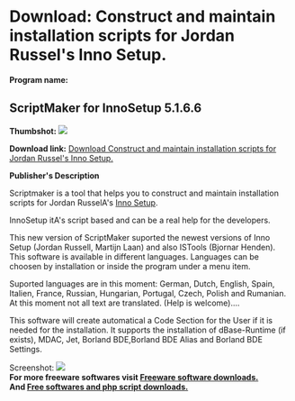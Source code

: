 # Download: Construct and maintain installation scripts for Jordan Russel's Inno Setup.

**Program name:**

## ScriptMaker for InnoSetup 5.1.6.6

  
**Thumbshot:** ![](http://www.freewarefiles.com/screenshot/scriptmaker5_md.gif)   
  
**Download link:** [Download Construct and maintain installation scripts for Jordan Russel's Inno Setup.](http://freesoftwares.boysofts.com/ScriptMaker-For-InnoSetup_program_18685.html)  
  


**Publisher's Description**  
  


Scriptmaker is a tool that helps you to construct and maintain installation scripts for Jordan RusselA's [Inno Setup](http://www.freewarefiles.com/program_10_113_13511.html). 

InnoSetup itA's script based and can be a real help for the developers.

This new version of ScriptMaker suported the newest versions of Inno Setup (Jordan Russell, Martijn Laan) and also ISTools (Bjornar Henden). This software is available in different languages. Languages can be choosen by installation or inside the program under a menu item.

Suported languages are in this moment: German, Dutch, English, Spain, Italien, France, Russian, Hungarian, Portugal, Czech, Polish and Rumanian. At this moment not all text are translated. (Help is welcome)....

This software will create automatical a Code Section for the User if it is needed for the installation. It supports the installation of dBase-Runtime (if exists), MDAC, Jet, Borland BDE,Borland BDE Alias and Borland BDE Settings. 

  
  
Screenshot: ![](http://www.freewarefiles.com/screenshot/scriptmaker5.gif)   
**For more freeware softwares visit [Freeware software downloads.](http://freesoftwares.boysofts.com/)**   
**And [Free softwares and php script downloads.](http://www.boysofts.com/)**
